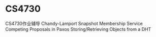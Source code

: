 # CS4730
CS4730作业辅导 Chandy-Lamport Snapshot    Membership Service  Competing Proposals in Paxos Storing/Retrieving Objects from a DHT
